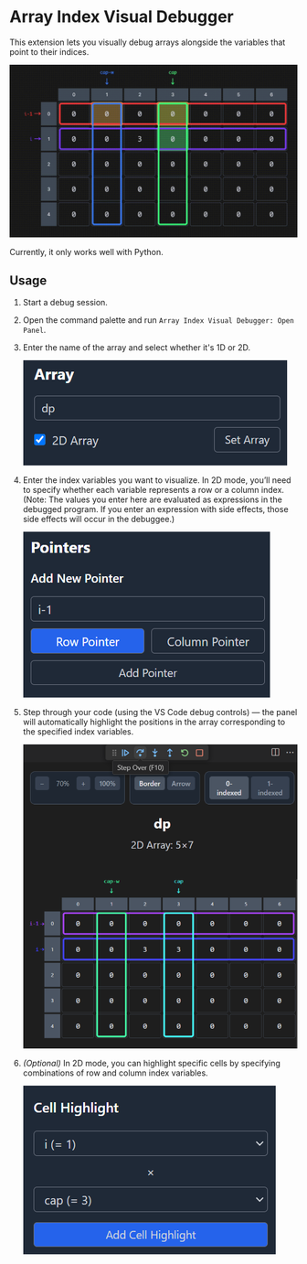 # Array Index Visual Debugger

This extension lets you visually debug arrays alongside the variables that point to their indices.

![demo](./assets/demo.gif)

Currently, it only works well with Python.

## Usage

1. Start a debug session.

2. Open the command palette and run `Array Index Visual Debugger: Open Panel`.

3. Enter the name of the array and select whether it's 1D or 2D.

    ![step3](./assets/step3.png)

4. Enter the index variables you want to visualize. In 2D mode, you’ll need to specify whether each variable represents a row or a column index. (Note: The values you enter here are evaluated as expressions in the debugged program. If you enter an expression with side effects, those side effects will occur in the debuggee.)

    ![step4](./assets/step4.png)

5. Step through your code (using the VS Code debug controls) — the panel will automatically highlight the positions in the array corresponding to the specified index variables.

    ![step5](./assets/step5.png)

6. *(Optional)* In 2D mode, you can highlight specific cells by specifying combinations of row and column index variables.

    ![step6](./assets/step6.png)
